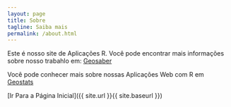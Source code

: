 ```yaml
---
layout: page
title: Sobre
tagline: Saiba mais
permalink: /about.html
---
```


Este é nosso site de Aplicações R. Você pode encontrar mais informações sobre nosso trabahlo em: [Geosaber](http://www.geosaber.com.br)

Você pode conhecer mais sobre nossas Aplicações Web com R em [Geostats](https://geosaber.github.io/geostats)

[Ir Para a Página Inicial]({{ site.url }}{{ site.baseurl }})

